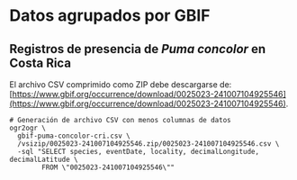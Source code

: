 # Datos agrupados por GBIF

## Registros de presencia de *Puma concolor* en Costa Rica

El archivo CSV comprimido como ZIP debe descargarse de:  
[https://www.gbif.org/occurrence/download/0025023-241007104925546](https://www.gbif.org/occurrence/download/0025023-241007104925546).

```shell
# Generación de archivo CSV con menos columnas de datos
ogr2ogr \
  gbif-puma-concolor-cri.csv \
  /vsizip/0025023-241007104925546.zip/0025023-241007104925546.csv \
  -sql "SELECT species, eventDate, locality, decimalLongitude, decimalLatitude \
        FROM \"0025023-241007104925546\""
```
